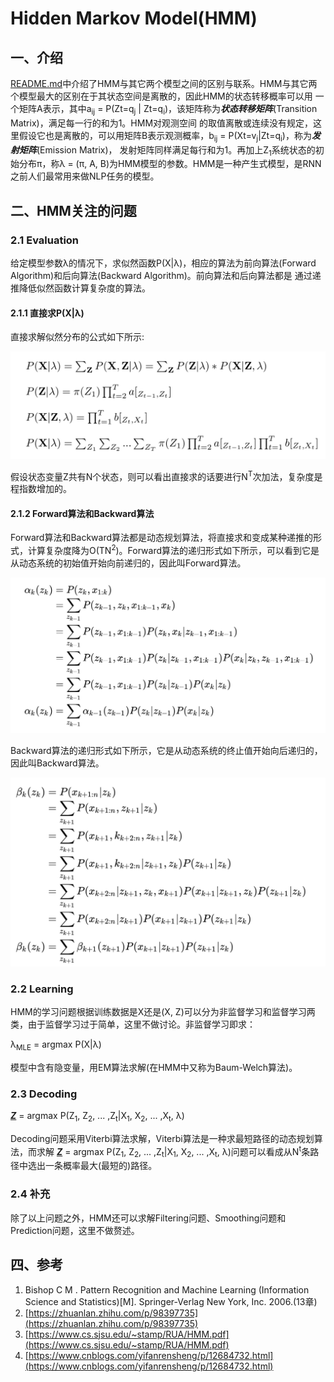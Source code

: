 # Hidden Markov Model(HMM)
## 一、介绍

[README.md](../README.md)中介绍了HMM与其它两个模型之间的区别与联系。HMM与其它两个模型最大的区别在于其状态空间是离散的，因此HMM的状态转移概率可以用
一个矩阵A表示，其中a<sub>ij</sub> = P(Zt=q<sub>j</sub> | Zt=q<sub>i</sub>)，该矩阵称为***状态转移矩阵***(Transition Matrix)，满足每一行的和为1。HMM对观测空间
的取值离散或连续没有规定，这里假设它也是离散的，可以用矩阵B表示观测概率，b<sub>ij</sub> = P(Xt=v<sub>j</sub>|Zt=q<sub>i</sub>)，称为***发射矩阵***(Emission Matrix)，
发射矩阵同样满足每行和为1。再加上Z<sub>1</sub>系统状态的初始分布π，称λ = (π, A, B)为HMM模型的参数。HMM是一种产生式模型，是RNN之前人们最常用来做NLP任务的模型。
## 二、HMM关注的问题

### 2.1 Evaluation 

给定模型参数λ的情况下，求似然函数P(X|λ)，相应的算法为前向算法(Forward Algorithm)和后向算法(Backward Algorithm)。前向算法和后向算法都是
通过递推降低似然函数计算复杂度的算法。

#### 2.1.1 直接求P(X|λ)

直接求解似然分布的公式如下所示:

![HMM_evaluation](../resources/HMM/HMM_evaluation.jpg)

假设状态变量Z共有N个状态，则可以看出直接求的话要进行N<sup>T</sup>次加法，复杂度是程指数增加的。

#### 2.1.2 Forward算法和Backward算法

Forward算法和Backward算法都是动态规划算法，将直接求和变成某种递推的形式，计算复杂度降为O(TN<sup>2</sup>)。Forward算法的递归形式如下所示，可以看到它是从动态系统的初始值开始向前递归的，因此叫Forward算法。

![HMM_Forward](../resources/HMM/HMM_forward.png)

Backward算法的递归形式如下所示，它是从动态系统的终止值开始向后递归的，因此叫Backward算法。

![HMM_Forward](../resources/HMM/HMM_backward.png)

### 2.2 Learning

HMM的学习问题根据训练数据是X还是(X, Z)可以分为非监督学习和监督学习两类，由于监督学习过于简单，这里不做讨论。非监督学习即求：

λ<sub>MLE</sub> = argmax P(X|λ)

模型中含有隐变量，用EM算法求解(在HMM中又称为Baum-Welch算法)。

### 2.3 Decoding

***<u>Z</u>*** = argmax P(Z<sub>1</sub>, Z<sub>2</sub>, ... ,Z<sub>t</sub>|X<sub>1</sub>, X<sub>2</sub>, ... ,X<sub>t</sub>, λ)

Decoding问题采用Viterbi算法求解，Viterbi算法是一种求最短路径的动态规划算法，而求解
***<u>Z</u>*** = argmax P(Z<sub>1</sub>, Z<sub>2</sub>, ... ,Z<sub>t</sub>|X<sub>1</sub>, X<sub>2</sub>, ... ,X<sub>t</sub>, λ)问题可以看成从N<sup>t</sup>条路径中选出一条概率最大(最短的)路径。

### 2.4 补充
除了以上问题之外，HMM还可以求解Filtering问题、Smoothing问题和Prediction问题，这里不做赘述。



## 四、参考
1. Bishop C M . Pattern Recognition and Machine Learning (Information Science and Statistics)[M]. Springer-Verlag New York, Inc. 2006.(13章)
2. [https://zhuanlan.zhihu.com/p/98397735](https://zhuanlan.zhihu.com/p/98397735)
3. [https://www.cs.sjsu.edu/~stamp/RUA/HMM.pdf](https://www.cs.sjsu.edu/~stamp/RUA/HMM.pdf)
4. [https://www.cnblogs.com/yifanrensheng/p/12684732.html](https://www.cnblogs.com/yifanrensheng/p/12684732.html)
